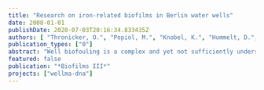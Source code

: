 ```yaml
---
title: "Research on iron-related biofilms in Berlin water wells"
date: 2008-01-01
publishDate: 2020-07-03T20:16:34.833435Z
authors: [ "Thronicker, O.", "Popiol, M.", "Knobel, K.", "Hummelt, D.", "Szewzyk, U." ]
publication_types: ["0"]
abstract: "Well biofouling is a complex and yet not sufficiently understood process. Water wells represent a unique habitat, since they create a link between the anaerobic ground water, containing Fe(II) and the aerobic surface. These special conditions set ideal conditions for the growth of iron bacteria (Stuetz and McLaughlan, 2004). Some of these bacteria are known to be responsible for well clogging by precipitation of iron hydroxides (Cullimore, 1999). The consistency of the ochres can range from soft and bulky to solid and compact. The type of deposit strongly depends on the dominant species of bacteria at the well screen and inside the gravel pack. Within this project (WellMa) a sampling system was created, which allowed the collection of unaffected biofilm samples from inside the wells. The samples were microscopically examined, DNA was extracted and community profiles were created."
featured: false
publication: "*Biofilms III*"
projects: ["wellma-dna"]
---
```


